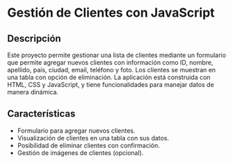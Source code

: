 # Gestión de Clientes con JavaScript

## Descripción

Este proyecto permite gestionar una lista de clientes mediante un formulario que permite agregar nuevos clientes con información como ID, nombre, apellido, país, ciudad, email, teléfono y foto. Los clientes se muestran en una tabla con opción de eliminación. La aplicación está construida con HTML, CSS y JavaScript, y tiene funcionalidades para manejar datos de manera dinámica.

## Características

- Formulario para agregar nuevos clientes.
- Visualización de clientes en una tabla con sus datos.
- Posibilidad de eliminar clientes con confirmación.
- Gestión de imágenes de clientes (opcional).
